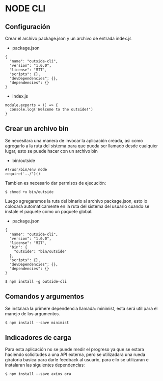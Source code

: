# NODE CLI 


## Configuración
Crear el archivo package.json y un archivo de entrada index.js
- package.json
```
{
  "name": "outside-cli",
  "version": "1.0.0",
  "license": "MIT",
  "scripts": {},
  "devDependencies": {},
  "dependencies": {}
}
```
- index.js
```
module.exports = () => {
  console.log('Welcome to the outside!')
}
```
## Crear un archivo bin
Se necesitara una manera de invocar la aplicación creada, asi como agregarlo a la ruta del sistema para que pueda ser llamado desde cualquier lugar, esto se puede hacer con un archivo bin
  - bin/outside
  ```
  #!/usr/bin/env node
require('../')()
  ```
Tambien es necesario dar permisos de ejecución:
```
$ chmod +x bin/outside
```
Luego agregaremos la ruta del binario al archivo package.json, esto lo colocará automaticamente en la ruta del sistema del usuario cuando se instale el paquete como un paquete global.
- package.json
```
{
  "name": "outside-cli",
  "version": "1.0.0",
  "license": "MIT",
  "bin": {
    "outside": "bin/outside"
  },
  "scripts": {},
  "devDependencies": {},
  "dependencies": {}
}
```

```
$ npm install -g outside-cli
```

## Comandos y argumentos
Se instalara la primere dependencia llamada: minimist, esta será util para el manejo de los argumentos.
```
$ npm install --save minimist
```

## Indicadores de carga
Para esta aplicación no se puede medir el progreso ya que se estara haciendo solicitudes a una API externa, pero se utilizadara una rueda giratoria basica para darle feedback al usuario, para ello se utilizaran e instalaran las siguientes dependencias:

```
$ npm install --save axios ora
```
